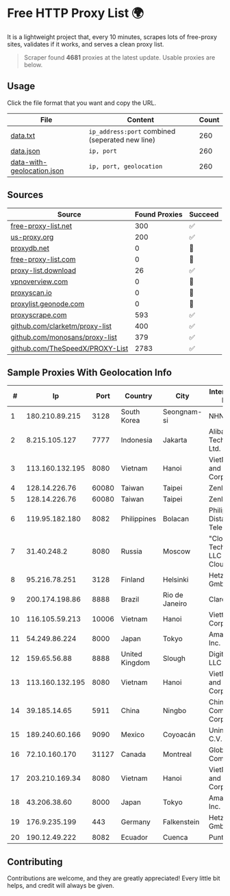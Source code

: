 
# Free HTTP Proxy List 🌍

It is a lightweight project that, every 10 minutes, scrapes lots of free-proxy sites, validates if it works, and serves a clean proxy list.


> Scraper found **4681** proxies at the latest update. Usable proxies are below.

## Usage

Click the file format that you want and copy the URL.


|File|Content|Count|
|----|-------|-----|
|[data.txt](https://raw.githubusercontent.com/themiralay/Proxy-List-World/master/data.txt)|`ip_address:port` combined (seperated new line)|260|
|[data.json](https://raw.githubusercontent.com/themiralay/Proxy-List-World/master/data.json)|`ip, port`|260|
|[data-with-geolocation.json](https://raw.githubusercontent.com/themiralay/Proxy-List-World/master/data-with-geolocation.json)|`ip, port, geolocation`|260|

## Sources

|Source|Found Proxies|Succeed|
|------|-------------|-------|
|[free-proxy-list.net](https://free-proxy-list.net)|300|✅|
|[us-proxy.org](https://www.us-proxy.org)|200|✅|
|[proxydb.net](http://proxydb.net)|0|🚫|
|[free-proxy-list.com](https://free-proxy-list.com/?page=&port=&type%5B%5D=http&type%5B%5D=https&up_time=0&search=Search)|0|🚫|
|[proxy-list.download](https://www.proxy-list.download/HTTP)|26|✅|
|[vpnoverview.com](https://vpnoverview.com/privacy/anonymous-browsing/free-proxy-servers)|0|🚫|
|[proxyscan.io](https://www.proxyscan.io)|0|🚫|
|[proxylist.geonode.com](https://proxylist.geonode.com/api/proxy-list?limit=300&page=1&sort_by=lastChecked&sort_type=desc&protocols=http,https)|0|🚫|
|[proxyscrape.com](https://api.proxyscrape.com/v2/?request=displayproxies&protocol=http&timeout=10000&country=all&ssl=all&anonymity=all)|593|✅|
|[github.com/clarketm/proxy-list](https://raw.githubusercontent.com/clarketm/proxy-list/master/proxy-list-raw.txt)|400|✅|
|[github.com/monosans/proxy-list](https://raw.githubusercontent.com/monosans/proxy-list/main/proxies/http.txt)|379|✅|
|[github.com/TheSpeedX/PROXY-List](https://raw.githubusercontent.com/TheSpeedX/PROXY-List/master/http.txt)|2783|✅|


## Sample Proxies With Geolocation Info

|#|Ip|Port|Country|City|Internet Service Provider|
|-|--|----|-------|----|-------------------------|
|1|180.210.89.215|3128|South Korea|Seongnam-si|NHNCLOUD|
|2|8.215.105.127|7777|Indonesia|Jakarta|Alibaba (US) Technology Co., Ltd.|
|3|113.160.132.195|8080|Vietnam|Hanoi|VietNam Post and Telecom Corporation|
|4|128.14.226.76|60080|Taiwan|Taipei|Zenlayer Inc|
|5|128.14.226.76|60080|Taiwan|Taipei|Zenlayer Inc|
|6|119.95.182.180|8082|Philippines|Bolacan|Philippine Long Distance Telephone Co.|
|7|31.40.248.2|8080|Russia|Moscow|"Cloud Technologies" LLC trading as Cloud.ru|
|8|95.216.78.251|3128|Finland|Helsinki|Hetzner Online GmbH|
|9|200.174.198.86|8888|Brazil|Rio de Janeiro|Claro S.A|
|10|116.105.59.213|10006|Vietnam|Hanoi|Viettel Corporation|
|11|54.249.86.224|8000|Japan|Tokyo|Amazon.com, Inc.|
|12|159.65.56.88|8888|United Kingdom|Slough|DigitalOcean, LLC|
|13|113.160.132.195|8080|Vietnam|Hanoi|VietNam Post and Telecom Corporation|
|14|39.185.14.65|5911|China|Ningbo|China Mobile Communications Corporation|
|15|189.240.60.166|9090|Mexico|Coyoacán|Uninet S.A. de C.V.|
|16|72.10.160.170|31127|Canada|Montreal|GloboTech Communications|
|17|203.210.169.34|8080|Vietnam|Hanoi|VietNam Post and Telecom Corporation|
|18|43.206.38.60|8000|Japan|Tokyo|Amazon.com, Inc.|
|19|176.9.235.199|443|Germany|Falkenstein|Hetzner Online GmbH|
|20|190.12.49.222|8082|Ecuador|Cuenca|Puntonet S.A|



## Contributing

Contributions are welcome, and they are greatly appreciated! Every
little bit helps, and credit will always be given.

